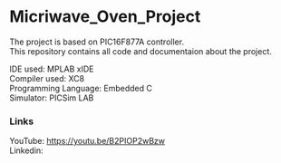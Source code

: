 # Micriwave_Oven_Project

The project is based on PIC16F877A controller.  
This repository contains all code and documentaion about the project.  

IDE used: MPLAB xIDE  
Compiler used: XC8  
Programming Language: Embedded C  
Simulator: PICSim LAB

### Links
YouTube: https://youtu.be/B2PIOP2wBzw  
Linkedin: 
